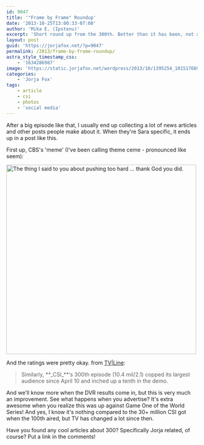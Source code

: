 ```yaml
---
id: 9047
title: '"Frame by Frame" Roundup'
date: '2013-10-25T13:00:33-07:00'
author: 'Mika E. (Ipstenu)'
excerpt: 'Short round up from the 300th. Better than it has been, not as good as it once was, and thank God Sara pushed.'
layout: post
guid: 'https://jorjafox.net/?p=9047'
permalink: /2013/frame-by-frame-roundup/
astra_style_timestamp_css:
    - '1634286987'
image: 'https://static.jorjafox.net/wordpress/2013/10/1395254_10151766981759527_1315923377_n.jpg'
categories:
    - 'Jorja Fox'
tags:
    - article
    - csi
    - photos
    - 'social media'
---
```


After a big episode like that, I usually end up collecting a lot of news articles and other posts people make about it. When they're Sara specific, it ends up in a post like this.

First up, CBS's 'meme' (I've been calling theme ceme - pronounced like seem):

<img class="aligncenter" title="The thing I said to you about pushing too hard ... thank God you did." alt="The thing I said to you about pushing too hard ... thank God you did." src="//static.jorjafox.net/wordpress/2013/10/1395254_10151766981759527_1315923377_n.jpg" width="500" height="500" />

And the ratings were pretty okay. from <a href="http://tvline.com/2013/10/24/ratings-world-series-cardinals-red-sox/">TV|Line</a>:
<blockquote>Similarly, **_CSI_**‘s 300th episode (10.4 mil/2.1) copped its largest audience since April 10 and inched up a tenth in the demo.</blockquote>
And we'll know more when the DVR results come in, but this is very much an improvement. See what happens when you advertise? It's extra awesome when you realize this was up against Game One of the World Series! And yes, I know it's nothing compared to the 30+ million CSI got when the 100th aired, but TV has changed a lot since then.

Have you found any cool articles about 300? Specifically Jorja related, of course? Put a link in the comments!

